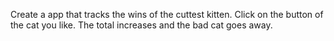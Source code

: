 Create a app that tracks the wins of the cuttest kitten.
Click on the button of the cat you like. The total increases and the bad cat goes away.
